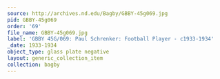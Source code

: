 ```yaml
---
source: http://archives.nd.edu/Bagby/GBBY-45g069.jpg
pid: GBBY-45g069
order: '69'
file_name: GBBY-45g069.jpg
label: 'GBBY 45G/069: Paul Schrenker: Football Player - c1933-1934'
_date: 1933-1934
object_type: glass plate negative
layout: generic_collection_item
collection: bagby
---
```

